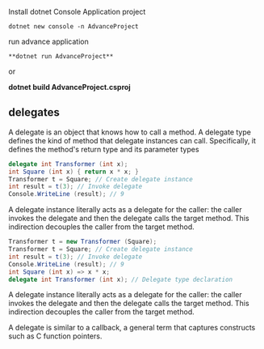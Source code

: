 Install dotnet Console Application project

    dotnet new console -n AdvanceProject

run  advance application

    **dotnet run AdvanceProject**

or

   **dotnet build AdvanceProject.csproj**

## delegates

A delegate is an object that knows how to call a method. A delegate type defines the kind of method that delegate instances can call. Specifically, it defines the method's return type and its parameter types

```csharp
delegate int Transformer (int x);
int Square (int x) { return x * x; }
Transformer t = Square; // Create delegate instance
int result = t(3); // Invoke delegate
Console.WriteLine (result); // 9
```

A delegate instance literally acts as a delegate for the caller: the caller invokes the delegate and then the delegate calls the target method. This indirection decouples the caller from the target method.

```csharp
Transformer t = new Transformer (Square);
Transformer t = Square; // Create delegate instance
int result = t(3); // Invoke delegate
Console.WriteLine (result); // 9
int Square (int x) => x * x;
delegate int Transformer (int x); // Delegate type declaration
```

A delegate instance literally acts as a delegate for the caller: the caller invokes the delegate and then the delegate calls the target method. This indirection decouples the caller from the target method.

A delegate is similar to a callback, a general term that captures constructs such as C function pointers.
